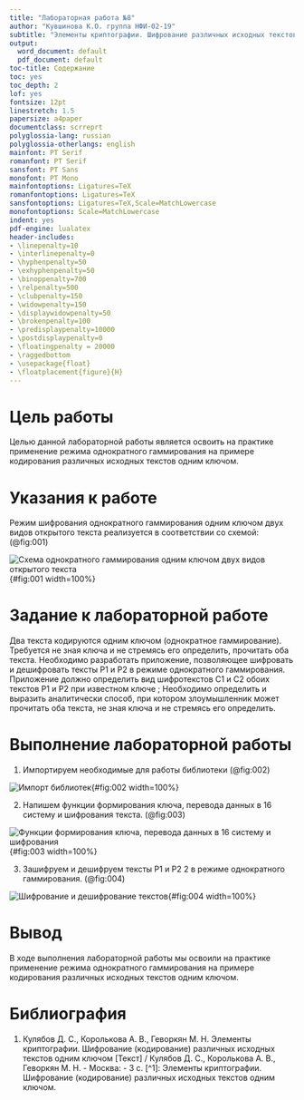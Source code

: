 ```yaml
---
title: "Лабораторная работа №8"
author: "Кувшинова К.О. группа НФИ-02-19"
subtitle: "Элементы криптографии. Шифрование различных исходных текстов одним ключом"
output:
  word_document: default
  pdf_document: default
toc-title: Содержание
toc: yes
toc_depth: 2
lof: yes
fontsize: 12pt
linestretch: 1.5
papersize: a4paper
documentclass: scrreprt
polyglossia-lang: russian
polyglossia-otherlangs: english
mainfont: PT Serif
romanfont: PT Serif
sansfont: PT Sans
monofont: PT Mono
mainfontoptions: Ligatures=TeX
romanfontoptions: Ligatures=TeX
sansfontoptions: Ligatures=TeX,Scale=MatchLowercase
monofontoptions: Scale=MatchLowercase
indent: yes
pdf-engine: lualatex
header-includes:
- \linepenalty=10
- \interlinepenalty=0
- \hyphenpenalty=50
- \exhyphenpenalty=50
- \binoppenalty=700
- \relpenalty=500
- \clubpenalty=150
- \widowpenalty=150
- \displaywidowpenalty=50
- \brokenpenalty=100
- \predisplaypenalty=10000
- \postdisplaypenalty=0
- \floatingpenalty = 20000
- \raggedbottom
- \usepackage{float}
- \floatplacement{figure}{H}
---
```



# Цель работы

Целью данной лабораторной работы является освоить на практике применение режима однократного гаммирования на примере кодирования различных исходных текстов одним ключом.

# Указания к работе

Режим шифрования однократного гаммирования одним ключом двух видов открытого текста реализуется в соответствии со схемой: (@fig:001)
   
![Схема однократного гаммирования одним ключом двух видов открытого текста](0.1.JPG){#fig:001 width=100%}


# Задание к лабораторной работе

Два текста кодируются одним ключом (однократное гаммирование).
Требуется не зная ключа и не стремясь его определить, прочитать оба текста. Необходимо разработать приложение, позволяющее шифровать и дешифровать тексты P1 и P2 в режиме однократного гаммирования. Приложение должно определить вид шифротекстов C1 и C2 обоих текстов P1 и P2 при известном ключе ; Необходимо определить и выразить аналитически способ, при котором злоумышленник может прочитать оба текста, не
зная ключа и не стремясь его определить.


# Выполнение лабораторной работы

1. Импортируем необходимые для работы библиотеки (@fig:002)
   
![Импорт библиотек](1.JPG){#fig:002 width=100%}

2. Напишем функции формирования ключа, перевода данных в 16 систему и шифрования текста. (@fig:003)
   
![Функции формирования ключа, перевода данных в 16 систему и шифрования](2.JPG){#fig:003 width=100%}

3. Зашифруем и дешифруем тексты P1 и P2 2 в режиме однократного гаммирования. (@fig:004)
   
![Шифрование и дешифрование текстов](3.JPG){#fig:004 width=100%}

# Вывод

В ходе выполнения лабораторной работы мы освоили на практике применение режима однократного гаммирования на примере кодирования различных исходных текстов одним ключом.

# Библиография

1. Кулябов Д. С., Королькова А. В., Геворкян М. Н. Элементы криптографии. Шифрование (кодирование) различных исходных текстов одним ключом [Текст] / Кулябов Д. С., Королькова А. В., Геворкян М. Н. - Москва: - 3 с. [^1]: Элементы криптографии. Шифрование (кодирование) различных исходных текстов одним ключом.